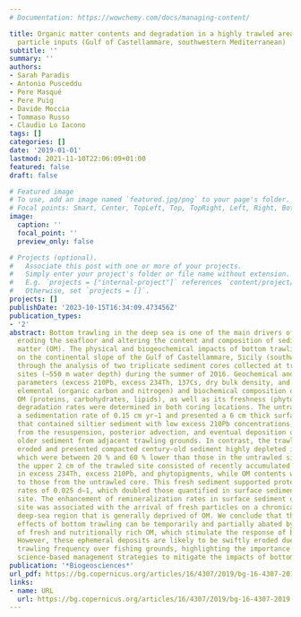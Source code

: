 ```yaml
---
# Documentation: https://wowchemy.com/docs/managing-content/

title: Organic matter contents and degradation in a highly trawled area during fresh
  particle inputs (Gulf of Castellammare, southwestern Mediterranean)
subtitle: ''
summary: ''
authors:
- Sarah Paradis
- Antonio Pusceddu
- Pere Masqué
- Pere Puig
- Davide Moccia
- Tommaso Russo
- Claudio Lo Iacono
tags: []
categories: []
date: '2019-01-01'
lastmod: 2021-11-10T22:06:09+01:00
featured: false
draft: false

# Featured image
# To use, add an image named `featured.jpg/png` to your page's folder.
# Focal points: Smart, Center, TopLeft, Top, TopRight, Left, Right, BottomLeft, Bottom, BottomRight.
image:
  caption: ''
  focal_point: ''
  preview_only: false

# Projects (optional).
#   Associate this post with one or more of your projects.
#   Simply enter your project's folder or file name without extension.
#   E.g. `projects = ["internal-project"]` references `content/project/deep-learning/index.md`.
#   Otherwise, set `projects = []`.
projects: []
publishDate: '2023-10-15T16:34:09.473456Z'
publication_types:
- '2'
abstract: Bottom trawling in the deep sea is one of the main drivers of sediment resuspension,
  eroding the seafloor and altering the content and composition of sedimentary organic
  matter (OM). The physical and biogeochemical impacts of bottom trawling were studied
  on the continental slope of the Gulf of Castellammare, Sicily (southwestern Mediterranean),
  through the analysis of two triplicate sediment cores collected at trawled and untrawled
  sites (∼550 m water depth) during the summer of 2016. Geochemical and sedimentological
  parameters (excess 210Pb, excess 234Th, 137Cs, dry bulk density, and grain size),
  elemental (organic carbon and nitrogen) and biochemical composition of sedimentary
  OM (proteins, carbohydrates, lipids), as well as its freshness (phytopigments) and
  degradation rates were determined in both coring locations. The untrawled site had
  a sedimentation rate of 0.15 cm yr−1 and presented a 6 cm thick surface mixed layer
  that contained siltier sediment with low excess 210Pb concentrations, possibly resulting
  from the resuspension, posterior advection, and eventual deposition of coarser and
  older sediment from adjacent trawling grounds. In contrast, the trawled site was
  eroded and presented compacted century-old sediment highly depleted in OM components,
  which were between 20 % and 60 % lower than those in the untrawled site. However,
  the upper 2 cm of the trawled site consisted of recently accumulated sediments enriched
  in excess 234Th, excess 210Pb, and phytopigments, while OM contents were similar
  to those from the untrawled core. This fresh sediment supported protein turnover
  rates of 0.025 d−1, which doubled those quantified in surface sediments of the untrawled
  site. The enhancement of remineralization rates in surface sediment of the trawled
  site was associated with the arrival of fresh particles on a chronically trawled
  deep-sea region that is generally deprived of OM. We conclude that the detrimental
  effects of bottom trawling can be temporarily and partially abated by the arrival
  of fresh and nutritionally rich OM, which stimulate the response of benthic communities.
  However, these ephemeral deposits are likely to be swiftly eroded due to the high
  trawling frequency over fishing grounds, highlighting the importance of establishing
  science-based management strategies to mitigate the impacts of bottom trawling.
publication: '*Biogeosciences*'
url_pdf: https://bg.copernicus.org/articles/16/4307/2019/bg-16-4307-2019.html
links:
- name: URL
  url: https://bg.copernicus.org/articles/16/4307/2019/bg-16-4307-2019.html
---
```

